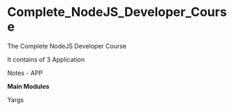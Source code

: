 # Complete_NodeJS_Developer_Course
The Complete NodeJS Developer Course

It contains of 3 Application

Notes - APP

**Main Modules**

Yargs



